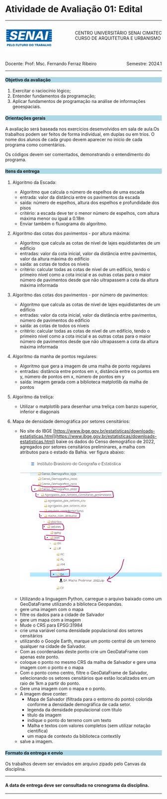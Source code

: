 # Atividade de Avaliação 01: Edital 

-----

<div style= "align: top;">

<span style="float: left;">
<img src="../../../figs_gerais/senai_logo.png" width="150">

</span>
<span style="float: right;"><br>
CENTRO UNIVERSITÁRIO SENAI CIMATEC <br>
CURSO DE ARQUITETURA E URBANISMO

</span>


</div>

<br><br><br><br><br><br>

<div>
    <span style="float: left;">Docente: Prof: Msc. Fernando Ferraz Ribeiro</span>
    <span style="float: right;">Semestre: 2024.1</span>
</div>

<br>

---

<h4 style="background:lightblue">

Objetivo da avaliação

</h4>

1. Exercitar o raciocínio lógico;
2. Entender fundamentos da programação;
3. Aplicar fundamentos de programação na análise de informações geoespaciais.


<h4 style="background:lightblue">
Orientações gerais

</h4>

A avaliação será baseada nos exercícios desenvolvidos em sala de aula.Os trabalhos podem ser feitos de forma individual, em duplas ou em trios. O nome dos alunos de cada grupo devem aparecer no início de cada programa como comentários.

Os códigos devem ser comentados, demonstrando o entendimento do programa.

<h4 style="background:lightblue">
Itens da entrega

</h4>

1. Algoritmo da Escada:
    - Algoritmo que calcula o número de espelhos de uma escada
    - entrada: valor da distância entre os pavimentos da escada
    - saída: número de espelhos, altura dos espelhos e profundidade dos pisos
    - critério: a escada deve ter o menor número de espelhos, com altura máxima menor ou igual a 0.18m
    - Enviar também o fluxograma do algoritmo.


1. Algoritmo das cotas dos pavimentos - por altura máxima:
    - Algoritmo que calcula as cotas de nível de lajes equidistantes de um edifício
    - entradas: valor da cota inicial, valor da distância entre pavimentos, valor da altura máxima do edifício
    - saída: as cotas de todos os níveis
    - critério: calcular todas as cotas de nível de um edifício, tendo o primeiro nível como a cota inicial e as outras cotas para o maior número de pavimentos desde que não ultrapassem a cota da altura máxima informada
  

1. Algoritmo das cotas dos pavimentos - por número de pavimentos:
    - Algoritmo que calcula as cotas de nível de lajes equidistantes de um edifício
    - entradas: valor da cota inicial, valor da distância entre pavimentos, número de pavimentos do edifício
    - saída: as cotas de todos os níveis
    - critério: calcular todas as cotas de nível de um edifício, tendo o primeiro nível como a cota inicial e  as outras cotas para o maior número de pavimentos desde que não ultrapassem a cota da altura máxima informada 


1. Algoritmo da manha de pontos regulares:
    - Algoritmo que gera a imagem de uma malha de ponto regulares
    - entradas: distância entre pontos em x, distância entre os pontos em y, número de pontos em x, número de pontos em y
    - saída: imagem gerada com a biblioteca matplotlib da malha de pontos

1. Algoritmo da treliça:
    - Utilizar o matplotlib para desenhar uma treliça com banzo superior, inferior e diagonais 

1. Mapa de densidade demográfica por setores censitários:
    - No site do IBGE [https://www.ibge.gov.br/estatisticas/downloads-estatisticas.html](https://www.ibge.gov.br/estatisticas/downloads-estatisticas.html) baixe os dados do Censo demográfico de 2022, agregados por setores censitários preliminares, a malha com  atributos para o estado da Bahia. ver figura abaixo:
    <br><br>
        ![alt text](figs/baixando_dados_ibge.png)
    <br><br>
    - Utilizando a linguagem Python, carregue o arquivo baixado como um GeoDataFrame utilizando a biblioteca Geopandas.
     - gere uma imagem com o mapa
     - filtre os dados para a cidade de Salvador
     - gere um mapa com a imagem
     - Mude o CRS para EPSG:31984
     - crie uma variável coma densidade populacional dos setores censitários
     - utilizando o Google Earth, marque um ponto central de um terreno qualquer na cidade de Salvador.
     - Com as coordenadas deste ponto crie um GeoDataFrame com apenas este ponto.
     - coloque o ponto no mesmo CRS da malha de Salvador e gere uma imagem com o ponto e o mapa
     - Com o ponto como centro, filtre o GeoDataFrame de Salvador, selecionando os setores censitários que estão localizados em um raio de 1km a partir do ponto.
     - Gere uma imagem com o mapa e o ponto.
     - A imagem deve conter:
       - Mapa de Salvador (filtrada para o entorno do ponto) colorida conforme a densidade demográfica de cada setor.
       - legenda da densidade populacional com título
       - título da imagem
       - indique o ponto do terreno com um texto
       - Malha e textos com valores completos (sem utilizar notação científica)
       - um mapa de contexto da biblioteca contextily
      - salve a imagem.

<h4 style="background:lightblue"> Formato da entrega e envio</h4>

 Os trabalhos devem ser enviados em arquivo zipado pelo Canvas da disciplina.

_______________

#### A data de entrega deve ser consultada no cronograma da disciplina.


_______________